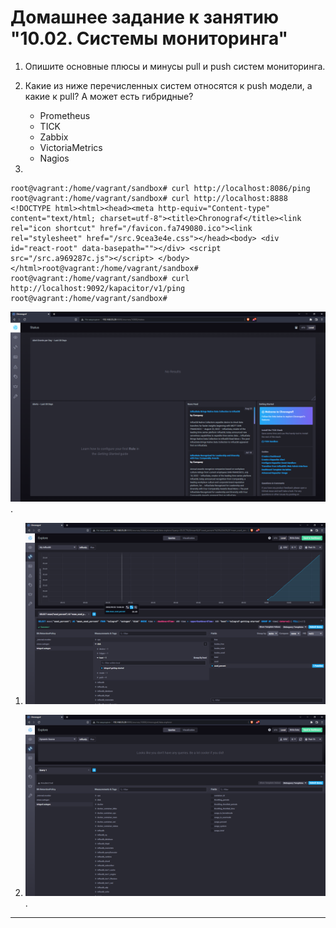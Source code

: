 # Домашнее задание к занятию "10.02. Системы мониторинга"

1. Опишите основные плюсы и минусы pull и push систем мониторинга.

1. Какие из ниже перечисленных систем относятся к push модели, а какие к pull? А может есть гибридные?

    - Prometheus 
    - TICK
    - Zabbix
    - VictoriaMetrics
    - Nagios

1. 
```
root@vagrant:/home/vagrant/sandbox# curl http://localhost:8086/ping
root@vagrant:/home/vagrant/sandbox# curl http://localhost:8888
<!DOCTYPE html><html><head><meta http-equiv="Content-type" content="text/html; charset=utf-8"><title>Chronograf</title><link rel="icon shortcut" href="/favicon.fa749080.ico"><link rel="stylesheet" href="/src.9cea3e4e.css"></head><body> <div id="react-root" data-basepath=""></div> <script src="/src.a969287c.js"></script> </body></html>root@vagrant:/home/vagrant/sandbox#
root@vagrant:/home/vagrant/sandbox# curl http://localhost:9092/kapacitor/v1/ping
root@vagrant:/home/vagrant/sandbox#
```
  
![image скриншот веб-интерфейса ПО chronograf](chronograf.png).   
  
1. ![image скриншот с отображением метрик утилизации места на диске](disk_usage.png)  

1. ![image криншот с отображением метрик docker](docker-plug.png).

---
